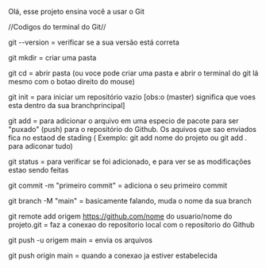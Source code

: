 Olá, esse projeto ensina você a usar o Git 


//Codigos do terminal do Git//

git --version = verificar se a sua versão está correta

git mkdir = criar uma pasta

git cd = abrir pasta (ou voce pode criar uma pasta e abrir o terminal do git lá mesmo com o botao direito do mouse)

git init = para iniciar um repositório vazio [obs:o (master) significa que voes esta dentro da sua branchprincipal]

git add = para adicionar o arquivo em uma especio de pacote para ser "puxado" (push) para o repositório do Github. Os aquivos que sao enviados fica no estaod de stading ( Exemplo: git add nome do projeto ou git add . para adiconar tudo)

git status = para verificar se foi adicionado, e para ver se as modificações estao sendo feitas

git commit -m "primeiro commit" = adiciona o seu primeiro commit

git branch -M "main" = basicamente falando, muda o nome da sua branch

git remote add origem https://github.com/nome do usuario/nome do projeto.git = faz a conexao do repositorio local com o repositorio do Github

git push -u origem main = envia os arquivos 

git push origin main = quando a conexao ja estiver estabelecida 
